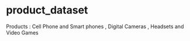# product_dataset
Products : Cell Phone and Smart phones , Digital Cameras , Headsets and Video Games
